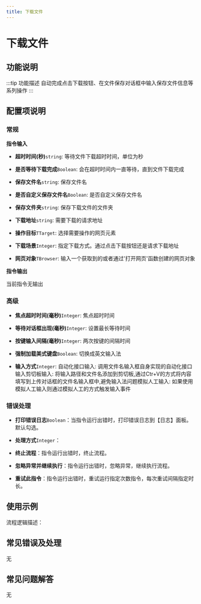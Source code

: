 ```yaml
---
title: 下载文件
---
```


# 下载文件

## 功能说明

:::tip 功能描述
自动完成点击下载按钮、在文件保存对话框中输入保存文件信息等系列操作
:::

## 配置项说明

### 常规

**指令输入**

- **超时时间(秒)**`string`: 等待文件下载超时时间，单位为秒

- **是否等待下载完成**`Boolean`: 会在超时时间内一直等待，直到文件下载完成

- **保存文件名**`string`: 保存文件名

- **是否自定义保存文件名**`Boolean`: 是否自定义保存文件名

- **保存文件夹**`string`: 保存下载文件的文件夹

- **下载地址**`string`: 需要下载的请求地址

- **操作目标**`TTarget`: 选择需要操作的网页元素

- **下载场景**`Integer`: 指定下载方式。通过点击下载按钮还是请求下载地址

- **网页对象**`TBrowser`: 输入一个获取到的或者通过'打开网页'函数创建的网页对象


**指令输出**

当前指令无输出

### 高级

- **焦点超时时间(毫秒)**`Integer`: 焦点超时时间

- **等待对话框出现(毫秒)**`Integer`: 设置最长等待时间

- **按键输入间隔(毫秒)**`Integer`: 两次按键的间隔时间

- **强制加载美式键盘**`Boolean`: 切换成英文输入法

- **输入方式**`Integer`: 自动化接口输入: 调用文件名输入框自身实现的自动化接口输入剪切板输入: 将输入路径和文件名添加到剪切板,通过Ctr+V的方式将内容填写到上传对话框的文件名输入框中,避免输入法问题模拟人工输入: 如果使用模拟人工输入则通过模拟人工的方式触发输入事件

### 错误处理

- **打印错误日志**`Boolean`：当指令运行出错时，打印错误日志到【日志】面板。默认勾选。

- **处理方式**`Integer`：

 - **终止流程**：指令运行出错时，终止流程。

 - **忽略异常并继续执行**：指令运行出错时，忽略异常，继续执行流程。

 - **重试此指令**：指令运行出错时，重试运行指定次数指令，每次重试间隔指定时长。

## 使用示例

流程逻辑描述：

## 常见错误及处理

无

## 常见问题解答

无

